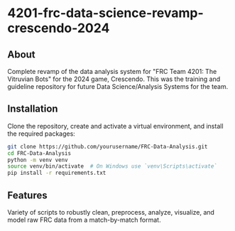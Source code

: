 # 4201-frc-data-science-revamp-crescendo-2024

## About

Complete revamp of the data analysis system for "FRC Team 4201: The Vitruvian Bots" for the 2024 game, Crescendo. This was the training and guideline repository for future Data Science/Analysis Systems for the team.

## Installation

Clone the repository, create and activate a virtual environment, and install the required packages:
```bash
git clone https://github.com/yourusername/FRC-Data-Analysis.git
cd FRC-Data-Analysis
python -m venv venv
source venv/bin/activate  # On Windows use `venv\Scripts\activate`
pip install -r requirements.txt
```

## Features
Variety of scripts to robustly clean, preprocess, analyze, visualize, and model raw FRC data from a match-by-match format.
